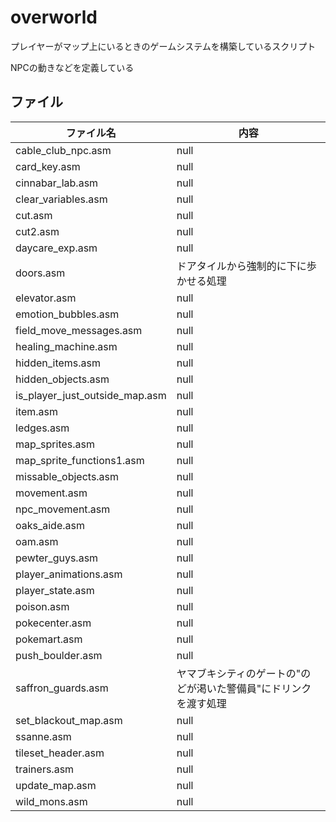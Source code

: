 # overworld

プレイヤーがマップ上にいるときのゲームシステムを構築しているスクリプト

NPCの動きなどを定義している

## ファイル

 ファイル名  |  内容
---- | ----
cable_club_npc.asm | null 
card_key.asm | null       
cinnabar_lab.asm | null   
clear_variables.asm | null
cut.asm | null
cut2.asm | null
daycare_exp.asm | null    
doors.asm | ドアタイルから強制的に下に歩かせる処理
elevator.asm | null       
emotion_bubbles.asm | null
field_move_messages.asm | null
healing_machine.asm | null
hidden_items.asm | null
hidden_objects.asm | null
is_player_just_outside_map.asm | null
item.asm | null
ledges.asm | null
map_sprites.asm | null
map_sprite_functions1.asm | null
missable_objects.asm | null
movement.asm | null
npc_movement.asm | null
oaks_aide.asm | null
oam.asm | null
pewter_guys.asm | null
player_animations.asm | null
player_state.asm | null
poison.asm | null
pokecenter.asm | null
pokemart.asm | null
push_boulder.asm | null
saffron_guards.asm | ヤマブキシティのゲートの"のどが渇いた警備員"にドリンクを渡す処理
set_blackout_map.asm | null
ssanne.asm | null
tileset_header.asm | null
trainers.asm | null
update_map.asm | null
wild_mons.asm | null
